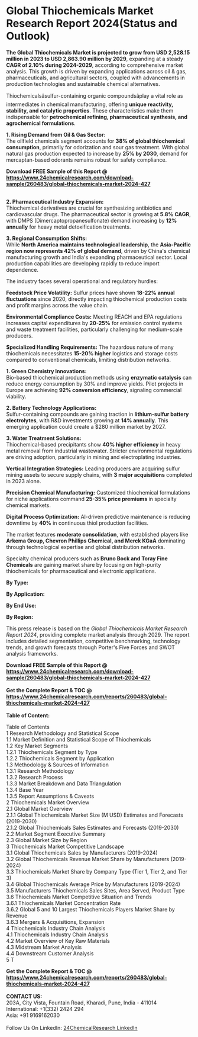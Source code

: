 <h1>Global Thiochemicals Market Research Report 2024(Status and Outlook)</h1><p><strong>The Global Thiochemicals Market is projected to grow from USD 2,528.15 million in 2023 to USD 2,863.90 million by 2029</strong>, expanding at a steady <strong>CAGR of 2.10% during 2024-2029</strong>, according to comprehensive market analysis. This growth is driven by expanding applications across oil &amp; gas, pharmaceuticals, and agricultural sectors, coupled with advancements in production technologies and sustainable chemical alternatives.</p><p>Thiochemicalsâsulfur-containing organic compoundsâplay a vital role as intermediates in chemical manufacturing, offering <strong>unique reactivity, stability, and catalytic properties</strong>. These characteristics make them indispensable for <strong>petrochemical refining, pharmaceutical synthesis, and agrochemical formulations</strong>.</p><p><strong>1. Rising Demand from Oil &amp; Gas Sector:</strong><br>
The oilfield chemicals segment accounts for <strong>38% of global thiochemical consumption</strong>, primarily for odorization and sour gas treatment. With global natural gas production expected to increase by <strong>25% by 2030</strong>, demand for mercaptan-based odorants remains robust for safety compliance.</p><div><b>Download FREE Sample of this Report @ 
            <a href="https://www.24chemicalresearch.com/download-sample/260483/global-thiochemicals-market-2024-427">
            https://www.24chemicalresearch.com/download-sample/260483/global-thiochemicals-market-2024-427</a></b></div><br><p><strong>2. Pharmaceutical Industry Expansion:</strong><br>
Thiochemical derivatives are crucial for synthesizing antibiotics and cardiovascular drugs. The pharmaceutical sector is growing at <strong>5.8% CAGR</strong>, with DMPS (Dimercaptopropanesulfonate) demand increasing by <strong>12% annually</strong> for heavy metal detoxification treatments.</p><p><strong>3. Regional Consumption Shifts:</strong><br>
While <strong>North America maintains technological leadership</strong>, the <strong>Asia-Pacific region now represents 42% of global demand</strong>, driven by China's chemical manufacturing growth and India's expanding pharmaceutical sector. Local production capabilities are developing rapidly to reduce import dependence.</p><p>The industry faces several operational and regulatory hurdles:</p><p><strong>Feedstock Price Volatility:</strong> Sulfur prices have shown <strong>18-22% annual fluctuations</strong> since 2020, directly impacting thiochemical production costs and profit margins across the value chain.</p><p><strong>Environmental Compliance Costs:</strong> Meeting REACH and EPA regulations increases capital expenditures by <strong>20-25%</strong> for emission control systems and waste treatment facilities, particularly challenging for medium-scale producers.</p><p><strong>Specialized Handling Requirements:</strong> The hazardous nature of many thiochemicals necessitates <strong>15-20% higher</strong> logistics and storage costs compared to conventional chemicals, limiting distribution networks.</p><p><strong>1. Green Chemistry Innovations:</strong><br>
Bio-based thiochemical production methods using <strong>enzymatic catalysis</strong> can reduce energy consumption by 30% and improve yields. Pilot projects in Europe are achieving <strong>92% conversion efficiency</strong>, signaling commercial viability.</p><p><strong>2. Battery Technology Applications:</strong><br>
Sulfur-containing compounds are gaining traction in <strong>lithium-sulfur battery electrolytes</strong>, with R&amp;D investments growing at <strong>14% annually</strong>. This emerging application could create a $280 million market by 2027.</p><p><strong>3. Water Treatment Solutions:</strong><br>
Thiochemical-based precipitants show <strong>40% higher efficiency</strong> in heavy metal removal from industrial wastewater. Stricter environmental regulations are driving adoption, particularly in mining and electroplating industries.</p><p><strong>Vertical Integration Strategies:</strong> Leading producers are acquiring sulfur mining assets to secure supply chains, with <strong>3 major acquisitions</strong> completed in 2023 alone.</p><p><strong>Precision Chemical Manufacturing:</strong> Customized thiochemical formulations for niche applications command <strong>25-35% price premiums</strong> in specialty chemical markets.</p><p><strong>Digital Process Optimization:</strong> AI-driven predictive maintenance is reducing downtime by <strong>40%</strong> in continuous thiol production facilities.</p><p>The market features <strong>moderate consolidation</strong>, with established players like <strong>Arkema Group, Chevron Phillips Chemical, and Merck KGaA</strong> dominating through technological expertise and global distribution networks.</p><p>Specialty chemical producers such as <strong>Bruno Bock and Toray Fine Chemicals</strong> are gaining market share by focusing on high-purity thiochemicals for pharmaceutical and electronic applications.</p><p><strong>By Type:</strong></p><p><strong>By Application:</strong></p><p><strong>By End Use:</strong></p><p><strong>By Region:</strong></p><p>This press release is based on the <em>Global Thiochemicals Market Research Report 2024</em>, providing complete market analysis through 2029. The report includes detailed segmentation, competitive benchmarking, technology trends, and growth forecasts through Porter's Five Forces and SWOT analysis frameworks.</p><div><b>Download FREE Sample of this Report @ 
            <a href="https://www.24chemicalresearch.com/download-sample/260483/global-thiochemicals-market-2024-427">
            https://www.24chemicalresearch.com/download-sample/260483/global-thiochemicals-market-2024-427</a></b></div><br><div><b>Get the Complete Report & TOC @ 
            <a href="https://www.24chemicalresearch.com/reports/260483/global-thiochemicals-market-2024-427">
            https://www.24chemicalresearch.com/reports/260483/global-thiochemicals-market-2024-427</a></b></div><br>
            <b>Table of Content:</b><p>Table of Contents<br />
1 Research Methodology and Statistical Scope<br />
1.1 Market Definition and Statistical Scope of Thiochemicals<br />
1.2 Key Market Segments<br />
1.2.1 Thiochemicals Segment by Type<br />
1.2.2 Thiochemicals Segment by Application<br />
1.3 Methodology & Sources of Information<br />
1.3.1 Research Methodology<br />
1.3.2 Research Process<br />
1.3.3 Market Breakdown and Data Triangulation<br />
1.3.4 Base Year<br />
1.3.5 Report Assumptions & Caveats<br />
2 Thiochemicals Market Overview<br />
2.1 Global Market Overview<br />
2.1.1 Global Thiochemicals Market Size (M USD) Estimates and Forecasts (2019-2030)<br />
2.1.2 Global Thiochemicals Sales Estimates and Forecasts (2019-2030)<br />
2.2 Market Segment Executive Summary<br />
2.3 Global Market Size by Region<br />
3 Thiochemicals Market Competitive Landscape<br />
3.1 Global Thiochemicals Sales by Manufacturers (2019-2024)<br />
3.2 Global Thiochemicals Revenue Market Share by Manufacturers (2019-2024)<br />
3.3 Thiochemicals Market Share by Company Type (Tier 1, Tier 2, and Tier 3)<br />
3.4 Global Thiochemicals Average Price by Manufacturers (2019-2024)<br />
3.5 Manufacturers Thiochemicals Sales Sites, Area Served, Product Type<br />
3.6 Thiochemicals Market Competitive Situation and Trends<br />
3.6.1 Thiochemicals Market Concentration Rate<br />
3.6.2 Global 5 and 10 Largest Thiochemicals Players Market Share by Revenue<br />
3.6.3 Mergers & Acquisitions, Expansion<br />
4 Thiochemicals Industry Chain Analysis<br />
4.1 Thiochemicals Industry Chain Analysis<br />
4.2 Market Overview of Key Raw Materials<br />
4.3 Midstream Market Analysis<br />
4.4 Downstream Customer Analysis<br />
5 T</p><div><b>Get the Complete Report & TOC @ 
            <a href="https://www.24chemicalresearch.com/reports/260483/global-thiochemicals-market-2024-427">
            https://www.24chemicalresearch.com/reports/260483/global-thiochemicals-market-2024-427</a></b></div><br><b>CONTACT US:</b><br>
            203A, City Vista, Fountain Road, Kharadi, Pune, India - 411014<br>
            International: +1(332) 2424 294<br>
            Asia: +91 9169162030 <br><br>
            Follow Us On LinkedIn: <a href="https://www.linkedin.com/company/24chemicalresearch/">24ChemicalResearch LinkedIn</a>